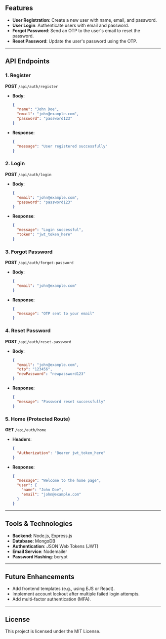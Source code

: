 
## Features
- **User Registration**: Create a new user with name, email, and password.
- **User Login**: Authenticate users with email and password.
- **Forgot Password**: Send an OTP to the user's email to reset the password.
- **Reset Password**: Update the user's password using the OTP.


---





## API Endpoints

### 1. **Register**
**POST** `/api/auth/register`
- **Body**:
  ```json
  {
    "name": "John Doe",
    "email": "john@example.com",
    "password": "password123"
  }
  ```
- **Response**:
  ```json
  {
    "message": "User registered successfully"
  }
  ```

### 2. **Login**
**POST** `/api/auth/login`
- **Body**:
  ```json
  {
    "email": "john@example.com",
    "password": "password123"
  }
  ```
- **Response**:
  ```json
  {
    "message": "Login successful",
    "token": "jwt_token_here"
  }
  ```

### 3. **Forgot Password**
**POST** `/api/auth/forgot-password`
- **Body**:
  ```json
  {
    "email": "john@example.com"
  }
  ```
- **Response**:
  ```json
  {
    "message": "OTP sent to your email"
  }
  ```

### 4. **Reset Password**
**POST** `/api/auth/reset-password`
- **Body**:
  ```json
  {
    "email": "john@example.com",
    "otp": "123456",
    "newPassword": "newpassword123"
  }
  ```
- **Response**:
  ```json
  {
    "message": "Password reset successfully"
  }
  ```

### 5. **Home (Protected Route)**
**GET** `/api/auth/home`
- **Headers**:
  ```json
  {
    "Authorization": "Bearer jwt_token_here"
  }
  ```
- **Response**:
  ```json
  {
    "message": "Welcome to the home page",
    "user": {
      "name": "John Doe",
      "email": "john@example.com"
    }
  }
  ```

---

## Tools & Technologies
- **Backend**: Node.js, Express.js
- **Database**: MongoDB
- **Authentication**: JSON Web Tokens (JWT)
- **Email Service**: Nodemailer
- **Password Hashing**: bcrypt

---

## Future Enhancements
- Add frontend templates (e.g., using EJS or React).
- Implement account lockout after multiple failed login attempts.
- Add multi-factor authentication (MFA).

---

## License
This project is licensed under the MIT License.

